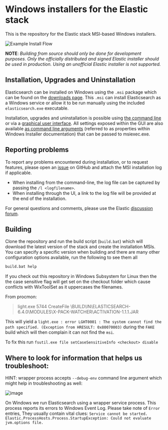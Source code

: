 # Windows installers for the Elastic stack

This is the repository for the Elastic stack MSI-based Windows installers.

![Example Install Flow](images/example-flow.gif)

**NOTE**: *Building from source should only be done for development purposes. Only the officially distributed and signed Elastic installer should be used in production. Using an unofficial Elastic installer is not supported.*

## Installation, Upgrades and Uninstallation

Elasticsearch can be installed on Windows using the `.msi` package which can be found on the [downloads page](https://www.elastic.co/downloads/elasticsearch). This `.msi` can install Elasticsearch as a Windows service or allow it to be run manually using the included `elasticsearch.exe` executable.

Installation, upgrades and uninstallation is possible using [the command line](https://www.elastic.co/guide/en/elasticsearch/reference/current/windows.html#install-msi-command-line) or via a [graphical user interface](https://www.elastic.co/guide/en/elasticsearch/reference/current/windows.html#install-msi-gui). All settings exposed within the GUI are also available [as command line arguments](https://www.elastic.co/guide/en/elasticsearch/reference/current/windows.html#msi-command-line-options) (referred to as properties within Windows Installer documentation) that can be passed to msiexec.exe.


## Reporting problems
To report any problems encountered during installation, or to request features, please open an [issue](https://github.com/elastic/windows-installers/issues) on GitHub and attach the MSI installation log if applicable. 

- When installing from the command-line, the log file can be captured by passing the `/l <logfilename>`.
- When installing through the UI, a link to the log file will be provided at the end of the installation.

For general questions and comments, please use the Elastic [discussion forum](https://discuss.elastic.co/).

## Building

Clone the repository and run the build script (`build.bat`) which will download the latest version of the stack and create the installation MSIs. You can specify a specific version when building and there are many other configuration options available, run the following to see them all

```bat
build.bat help
```

If you check out this repository in Windows Subsystem for Linux then the the case sensitive flag will get set on the checkout folder which cause conflicts with WixToolSet as it uppercases the filenames.

From procmon:

> light.exe    5744    CreateFile    <checkout>\BUILD\IN\ELASTICSEARCH-6.4.0\MODULES\X-PACK-WATCHER\ACTIVATION-1.1.1.JAR  

This will yield a `light.exe : error LGHT0001 : The system cannot find the path specified. (Exception from HRESULT: 0x80070003)` during the `FAKE` build which will then complain it can not find the `msi`.



To fix this run `fsutil.exe file setCaseSensitiveInfo <checkout> disable`

## Where to look for information that helps us troubleshoot:

HINT: wrapper process accepts `--debug-env` command line argument which might help in troubleshooting as well:

![image](https://user-images.githubusercontent.com/51912343/107683221-f05ca700-6c66-11eb-8692-18f85cdbe1c3.png)

On Windows we run Elasticsearch using a wrapper service process. This process reports its errors to Windows Event Log. Please take note of `Error` entries, They usually contain vital clues: `Service cannot be started. Elastic.ProcessHosts.Process.StartupException: Could not evaluate jvm.options file. `


